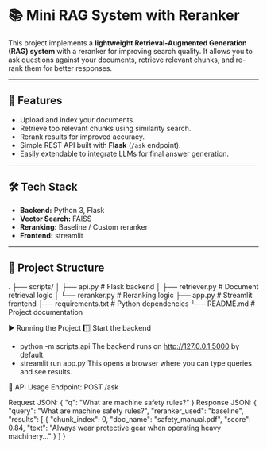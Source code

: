 # 📚 Mini RAG System with Reranker

This project implements a **lightweight Retrieval-Augmented Generation (RAG) system** with a reranker for improving search quality. It allows you to ask questions against your documents, retrieve relevant chunks, and re-rank them for better responses.

---

## 🚀 Features
- Upload and index your documents.
- Retrieve top relevant chunks using similarity search.
- Rerank results for improved accuracy.
- Simple REST API built with **Flask** (`/ask` endpoint).
- Easily extendable to integrate LLMs for final answer generation.

---

## 🛠️ Tech Stack
- **Backend:** Python 3, Flask
- **Vector Search:** FAISS 
- **Reranking:** Baseline / Custom reranker
- **Frontend:** streamlit

---

## 📂 Project Structure

.
├── scripts/
│ ├── api.py # Flask backend
│ ├── retriever.py # Document retrieval logic
│ └── reranker.py # Reranking logic
├── app.py # Streamlit frontend
├── requirements.txt # Python dependencies
└── README.md # Project documentation

▶️ Running the Project
1️⃣ Start the backend
- python -m scripts.api
The backend runs on http://127.0.0.1:5000 by default.
- streamlit run app.py
This opens a browser where you can type queries and see results.

📡 API Usage
Endpoint: POST /ask

Request JSON:
{
  "q": "What are machine safety rules?"
}
Response JSON:
{
  "query": "What are machine safety rules?",
  "reranker_used": "baseline",
  "results": [
    {
      "chunk_index": 0,
      "doc_name": "safety_manual.pdf",
      "score": 0.84,
      "text": "Always wear protective gear when operating heavy machinery..."
    }
  ]
}

